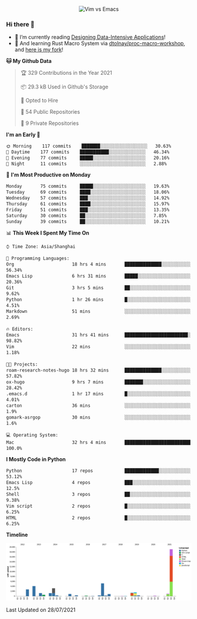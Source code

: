 <p align="center">
    <img src="https://gist.githubusercontent.com/coldnight/e696baffb094e71c96cb302118878eae/raw/40ea5053a6f66cc65f90f437e4173497da225958/banner.gif" alt="Vim vs Emacs" />
</p>

### Hi there 👋

- 📖 I’m currently reading [Designing Data-Intensive Applications](https://www.oreilly.com/library/view/designing-data-intensive-applications/9781491903063/)!
- 🌱 And learning Rust Macro System via [dtolnay/proc-macro-workshop](https://github.com/dtolnay/proc-macro-workshop), and [here is my fork](https://github.com/coldnight/proc-macro-workshop)!

<!--START_SECTION:waka-->
**🐱 My Github Data** 

> 🏆 329 Contributions in the Year 2021
 > 
> 📦 29.3 kB Used in Github's Storage 
 > 
> 💼 Opted to Hire
 > 
> 📜 54 Public Repositories 
 > 
> 🔑 9 Private Repositories  
 > 
**I'm an Early 🐤** 

```text
🌞 Morning    117 commits    ███████░░░░░░░░░░░░░░░░░░   30.63% 
🌆 Daytime    177 commits    ███████████░░░░░░░░░░░░░░   46.34% 
🌃 Evening    77 commits     █████░░░░░░░░░░░░░░░░░░░░   20.16% 
🌙 Night      11 commits     ░░░░░░░░░░░░░░░░░░░░░░░░░   2.88%

```
📅 **I'm Most Productive on Monday** 

```text
Monday       75 commits     █████░░░░░░░░░░░░░░░░░░░░   19.63% 
Tuesday      69 commits     ████░░░░░░░░░░░░░░░░░░░░░   18.06% 
Wednesday    57 commits     ███░░░░░░░░░░░░░░░░░░░░░░   14.92% 
Thursday     61 commits     ████░░░░░░░░░░░░░░░░░░░░░   15.97% 
Friday       51 commits     ███░░░░░░░░░░░░░░░░░░░░░░   13.35% 
Saturday     30 commits     ██░░░░░░░░░░░░░░░░░░░░░░░   7.85% 
Sunday       39 commits     ██░░░░░░░░░░░░░░░░░░░░░░░   10.21%

```


📊 **This Week I Spent My Time On** 

```text
⌚︎ Time Zone: Asia/Shanghai

💬 Programming Languages: 
Org                      18 hrs 4 mins       ██████████████░░░░░░░░░░░   56.34% 
Emacs Lisp               6 hrs 31 mins       █████░░░░░░░░░░░░░░░░░░░░   20.36% 
Git                      3 hrs 5 mins        ██░░░░░░░░░░░░░░░░░░░░░░░   9.62% 
Python                   1 hr 26 mins        █░░░░░░░░░░░░░░░░░░░░░░░░   4.51% 
Markdown                 51 mins             ░░░░░░░░░░░░░░░░░░░░░░░░░   2.69%

🔥 Editors: 
Emacs                    31 hrs 41 mins      ████████████████████████░   98.82% 
Vim                      22 mins             ░░░░░░░░░░░░░░░░░░░░░░░░░   1.18%

🐱‍💻 Projects: 
roam-research-notes-hugo 18 hrs 32 mins      ██████████████░░░░░░░░░░░   57.82% 
ox-hugo                  9 hrs 7 mins        ███████░░░░░░░░░░░░░░░░░░   28.42% 
.emacs.d                 1 hr 17 mins        █░░░░░░░░░░░░░░░░░░░░░░░░   4.01% 
carton                   36 mins             ░░░░░░░░░░░░░░░░░░░░░░░░░   1.9% 
gomark-asrgop            30 mins             ░░░░░░░░░░░░░░░░░░░░░░░░░   1.6%

💻 Operating System: 
Mac                      32 hrs 4 mins       █████████████████████████   100.0%

```

**I Mostly Code in Python** 

```text
Python                   17 repos            █████████████░░░░░░░░░░░░   53.12% 
Emacs Lisp               4 repos             ███░░░░░░░░░░░░░░░░░░░░░░   12.5% 
Shell                    3 repos             ██░░░░░░░░░░░░░░░░░░░░░░░   9.38% 
Vim script               2 repos             █░░░░░░░░░░░░░░░░░░░░░░░░   6.25% 
HTML                     2 repos             █░░░░░░░░░░░░░░░░░░░░░░░░   6.25%

```


**Timeline**

![Chart not found](https://raw.githubusercontent.com/coldnight/coldnight/master/charts/bar_graph.png) 


 Last Updated on 28/07/2021
<!--END_SECTION:waka-->
